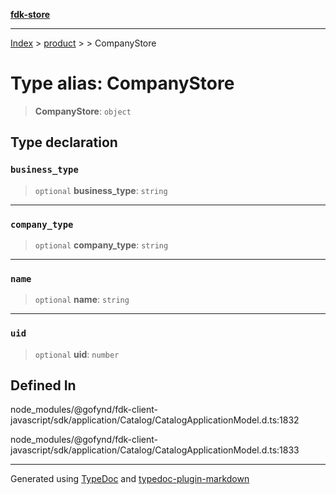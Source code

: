 [**fdk-store**](../../../README.md)
***

[Index](../../../API.md) > [product](../../README.md) > [<internal>](../README.md) > CompanyStore

# Type alias: CompanyStore

> **CompanyStore**: `object`

## Type declaration

### `business_type`

> `optional` **business\_type**: `string`

***

### `company_type`

> `optional` **company\_type**: `string`

***

### `name`

> `optional` **name**: `string`

***

### `uid`

> `optional` **uid**: `number`

## Defined In

node\_modules/@gofynd/fdk-client-javascript/sdk/application/Catalog/CatalogApplicationModel.d.ts:1832

node\_modules/@gofynd/fdk-client-javascript/sdk/application/Catalog/CatalogApplicationModel.d.ts:1833

***
Generated using [TypeDoc](https://typedoc.org/) and [typedoc-plugin-markdown](https://www.npmjs.com/package/typedoc-plugin-markdown)
